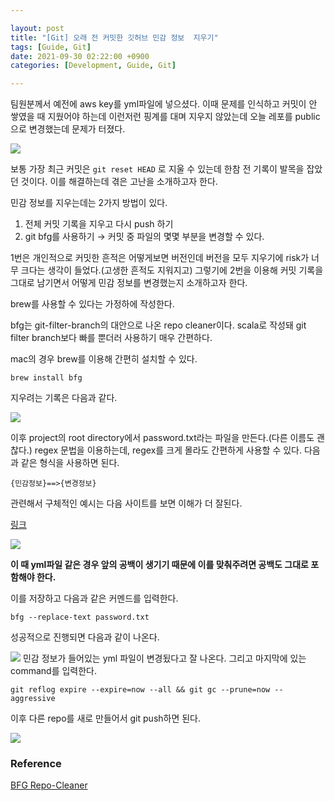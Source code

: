 ```yaml
---

layout: post
title: "[Git] 오래 전 커밋한 깃허브 민감 정보  지우기"
tags: [Guide, Git]
date: 2021-09-30 02:22:00 +0900
categories: [Development, Guide, Git]

---
```




팀원분께서 예전에 aws key를 yml파일에 넣으셨다. 이때 문제를 인식하고 커밋이 안 쌓였을 때 지웠어야 하는데 이런저런 핑계를 대며 지우지 않았는데 오늘 레포를 public으로 변경했는데 문제가 터졌다.



<img src = "https://user-images.githubusercontent.com/70755947/135318515-90670ce6-908a-49d4-810a-4344d3619b7d.png">


보통 가장 최근 커밋은 `git reset HEAD` 로 지울 수 있는데 한참 전 기록이 발목을 잡았던 것이다. 이를 해결하는데 겪은 고난을 소개하고자 한다.

민감 정보를 지우는데는 2가지 방법이 있다.

1. 전체 커밋 기록을 지우고 다시 push 하기
2. git bfg를 사용하기 → 커밋 중 파일의 몇몇 부분을 변경할 수 있다.

1번은 개인적으로 커밋한 흔적은 어떻게보면 버전인데 버전을 모두 지우기에 risk가 너무 크다는 생각이 들었다.(고생한 흔적도 지워지고) 그렇기에 2번을 이용해 커밋 기록을 그대로 남기면서 어떻게 민감 정보를 변경했는지 소개하고자 한다.

brew를 사용할 수 있다는 가정하에 작성한다.

bfg는 git-filter-branch의 대안으로 나온 repo cleaner이다. scala로 작성돼 git filter branch보다 빠를 뿐더러 사용하기 매우 간편하다.

mac의 경우 brew를 이용해 간편히 설치할 수 있다.



```
brew install bfg
```


지우려는 기록은 다음과 같다.

<img src = "https://user-images.githubusercontent.com/70755947/135319025-0d5cede8-b986-4b15-9859-27d4d306126f.png">



이후 project의 root directory에서 password.txt라는 파일을 만든다.(다른 이름도 괜찮다.) regex 문법을 이용하는데, regex를 크게 몰라도 간편하게 사용할 수 있다. 다음과 같은 형식을 사용하면 된다.



```
{민감정보}==>{변경정보}
```



관련해서 구체적인 예시는 다음 사이트를 보면 이해가 더 잘된다.

[링크](https://medium.com/@rhoprhh/removing-keys-passwords-and-other-sensitive-data-from-old-github-commits-on-osx-2fb903604a56)

<img src = "https://user-images.githubusercontent.com/70755947/135319142-c7f8f5ab-f8be-4d32-891a-24c34d4f4762.png">


**이 때 yml파일 같은 경우 앞의 공백이 생기기 때문에 이를 맞춰주려면 공백도 그대로 포함해야 한다.**

이를 저장하고 다음과 같은 커멘드를 입력한다.

```
bfg --replace-text password.txt
```

성공적으로 진행되면 다음과 같이 나온다.


<img src="https://user-images.githubusercontent.com/70755947/135319210-020fe4f4-a296-4f52-a725-195c2f02928e.png">
민감 정보가 들어있는 yml 파일이 변경됬다고 잘 나온다. 그리고 마지막에 있는 command를 입력한다.



```
git reflog expire --expire=now --all && git gc --prune=now --aggressive
```



이후 다른 repo를 새로 만들어서 git push하면 된다.

<img src="https://user-images.githubusercontent.com/70755947/135319286-0a81013e-3434-4458-9fe9-69c965c3d940.png">




### Reference



[BFG Repo-Cleaner](https://rtyley.github.io/bfg-repo-cleaner/)
